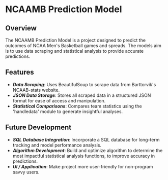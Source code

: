 # NCAAMB Prediction Model

## Overview
The NCAAMB Prediction Model is a project designed to predict the outcomes of NCAA Men's Basketball games and spreads. The models aim is to use data scraping and statistical analysis to provide accurate predictions.

## Features
- **_Data Scraping_**: Uses BeautifulSoup to scrape data from Barttorvik's NCAAB-stats website.
- **_JSON Data Storage_**: Stores all scraped data in a structured JSON format for ease of access and manipulation.
- **_Statistical Comparisons_**: Compares team statistics using the 'handledata' module to generate insightful analyses.

## Future Development
- **_SQL Database Integration_**: Incorporate a SQL database for long-term tracking and model performance analysis.
- **_Algorithm Development_**: Build and optimize algorithm to determine the most impactful statistical analysis functions, to improve accuracy in predictions.
- **_UI / Application_**: Make project more user-friendly for non-program savvy users.